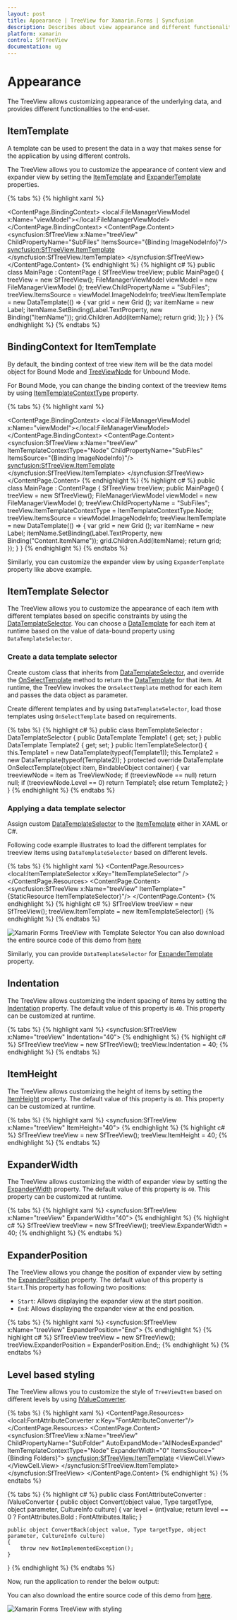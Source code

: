 ```yaml
---
layout: post
title: Appearance | TreeView for Xamarin.Forms | Syncfusion
description: Describes about view appearance and different functionalities in TreeView.
platform: xamarin
control: SfTreeView
documentation: ug
---
```


# Appearance

The TreeView allows customizing appearance of the underlying data, and provides different functionalities to the end-user.

## ItemTemplate

A template can be used to present the data in a way that makes sense for the application by using different controls.

The TreeView allows you to customize the appearance of content view and expander view by setting the [ItemTemplate](https://help.syncfusion.com/cr/xamarin/Syncfusion.SfTreeView.XForms~Syncfusion.XForms.TreeView.SfTreeView~ItemTemplate.html) and [ExpanderTemplate](https://help.syncfusion.com/cr/xamarin/Syncfusion.SfTreeView.XForms~Syncfusion.XForms.TreeView.SfTreeView~ExpanderTemplate.html) properties.

                                             
{% tabs %}
{% highlight xaml %}
<?xml version="1.0" encoding="utf-8" ?>
<ContentPage xmlns:syncfusion="clr-namespace:Syncfusion.XForms.TreeView;assembly=Syncfusion.SfTreeView.XForms"
             xmlns:treeviewengine="clr-namespace:Syncfusion.TreeView.Engine;assembly=Syncfusion.SfTreeView.XForms"
             xmlns:local="clr-namespace:GettingStarted"
             x:Class="GettingStarted.MainPage">
    <ContentPage.BindingContext>
       <local:FileManagerViewModel x:Name="viewModel"></local:FileManagerViewModel>
    </ContentPage.BindingContext>
    <ContentPage.Content>
       <syncfusion:SfTreeView x:Name="treeView"
                              ChildPropertyName="SubFiles"
                              ItemsSource="{Binding ImageNodeInfo}"/>
             <syncfusion:SfTreeView.ItemTemplate>
                <DataTemplate>
                    <Grid Padding="5,0,0,0">
                        <Label Text="{Binding ItemName}" 
                               VerticalTextAlignment="Center"/>
                   </Grid>
                </DataTemplate>
            </syncfusion:SfTreeView.ItemTemplate>
       </syncfusion:SfTreeView>
    </ContentPage.Content>
</ContentPage>
{% endhighlight %}
{% highlight c# %}
public class MainPage : ContentPage
{
    SfTreeView treeView;
    public MainPage()
    {
        treeView = new SfTreeView();
        FileManagerViewModel viewModel = new FileManagerViewModel ();
        treeView.ChildPropertyName = "SubFiles";
        treeView.ItemsSource = viewModel.ImageNodeInfo; 
        treeView.ItemTemplate = new DataTemplate(() => {
            var grid = new Grid ();
            var itemName = new Label;
            itemName.SetBinding(Label.TextProperty, new Binding("ItemName"));
            grid.Children.Add(itemName);
            return grid;
        });
    }
}
{% endhighlight %}
{% endtabs %}


## BindingContext for ItemTemplate

By default, the binding context of tree view item will be the data model object for Bound Mode and [TreeViewNode](https://help.syncfusion.com/cr/cref_files/xamarin/Syncfusion.SfTreeView.XForms~Syncfusion.TreeView.Engine.TreeViewNode.html) for Unbound Mode.

For Bound Mode, you can change the binding context of the treeview items by using [ItemTemplateContextType](https://help.syncfusion.com/cr/xamarin/Syncfusion.SfTreeView.XForms~Syncfusion.XForms.TreeView.SfTreeView~ItemTemplateContextType.html) property.

{% tabs %}
{% highlight xaml %}
<?xml version="1.0" encoding="utf-8" ?>
<ContentPage xmlns:syncfusion="clr-namespace:Syncfusion.XForms.TreeView;assembly=Syncfusion.SfTreeView.XForms"
             xmlns:treeviewengine="clr-namespace:Syncfusion.TreeView.Engine;assembly=Syncfusion.SfTreeView.XForms"                          xmlns:local="clr-namespace:GettingStartedBound"
             x:Class="GettingStarted.MainPage">
    <ContentPage.BindingContext>
       <local:FileManagerViewModel x:Name="viewModel"></local:FileManagerViewModel>
    </ContentPage.BindingContext>
    <ContentPage.Content>
       <syncfusion:SfTreeView x:Name="treeView"
                              ItemTemplateContextType="Node"
                              ChildPropertyName="SubFiles"
                              ItemsSource="{Binding ImageNodeInfo}"/>
             <syncfusion:SfTreeView.ItemTemplate>
                <DataTemplate>
                    <Grid Padding="5,0,0,0">
                        <Label Text="{Binding Content.ItemName}" 
                               VerticalTextAlignment="Center"/>
                   </Grid>
                </DataTemplate>
            </syncfusion:SfTreeView.ItemTemplate>
       </syncfusion:SfTreeView>
    </ContentPage.Content>
</ContentPage>
{% endhighlight %}
{% highlight c# %}
public class MainPage : ContentPage
{
    SfTreeView treeView;
    public MainPage()
    {
        treeView = new SfTreeView();
        FileManagerViewModel viewModel = new FileManagerViewModel ();
        treeView.ChildPropertyName = "SubFiles";
        treeView.ItemTemplateContextType = ItemTemplateContextType.Node;
        treeView.ItemsSource = viewModel.ImageNodeInfo; 
        treeView.ItemTemplate = new DataTemplate(() => {
            var grid = new Grid ();
            var itemName = new Label;
            itemName.SetBinding(Label.TextProperty, new Binding("Content.ItemName"));
            grid.Children.Add(itemName);
            return grid;
        });
    }
}
{% endhighlight %}
{% endtabs %}

Similarly, you can customize the expander view by using `ExpanderTemplate` property like above example. 

## ItemTemplate Selector

The TreeView allows you to customize the appearance of each item with different templates based on specific constraints by using the [DataTemplateSelector](https://docs.microsoft.com/en-us/dotnet/api/Xamarin.Forms.DataTemplateSelector?view=xamarin-forms). You can choose a [DataTemplate](https://docs.microsoft.com/en-us/dotnet/api/xamarin.forms.datatemplate?view=xamarin-forms) for each item at runtime based on the value of data-bound property using `DataTemplateSelector`.

### Create a data template selector

Create custom class that inherits from [DataTemplateSelector](https://docs.microsoft.com/en-us/dotnet/api/Xamarin.Forms.DataTemplateSelector?view=xamarin-forms), and override the [OnSelectTemplate](https://docs.microsoft.com/en-us/dotnet/api/xamarin.forms.datatemplateselector.onselecttemplate?view=xamarin-forms#Xamarin_Forms_DataTemplateSelector_OnSelectTemplate_System_Object_Xamarin_Forms_BindableObject_) method to return the [DataTemplate](https://docs.microsoft.com/en-us/dotnet/api/xamarin.forms.datatemplate?view=xamarin-forms) for that item. At runtime, the TreeView invokes the `OnSelectTemplate` method for each item and passes the data object as parameter.

Create different templates and by using `DataTemplateSelector`, load those templates using `OnSelectTemplate` based on requirements.

{% tabs %}
{% highlight c# %}
public class ItemTemplateSelector : DataTemplateSelector
{
    public DataTemplate Template1 { get; set; }
    public DataTemplate Template2 { get; set; }
    public ItemTemplateSelector()
    {
        this.Template1 = new DataTemplate(typeof(Template1));
        this.Template2 = new DataTemplate(typeof(Template2));
    }
    protected override DataTemplate OnSelectTemplate(object item, BindableObject container)
    {
        var treeviewNode = item as TreeViewNode;
        if (treeviewNode == null)
            return null;
        if (treeviewNode.Level == 0)
            return Template1;
        else
            return Template2;
    }
}
{% endhighlight %}
{% endtabs %}

### Applying a data template selector 

Assign custom [DataTemplateSelector](https://docs.microsoft.com/en-us/dotnet/api/Xamarin.Forms.DataTemplateSelector?view=xamarin-forms) to the [ItemTemplate](https://help.syncfusion.com/cr/xamarin/Syncfusion.SfTreeView.XForms~Syncfusion.XForms.TreeView.SfTreeView~ItemTemplate.html) either in XAML or C#.

Following code example illustrates to load the different templates for treeview items using `DataTemplateSelector` based on different levels.

{% tabs %}
{% highlight xaml %}
<ContentPage xmlns:syncfusion="clr-namespace:Syncfusion.XForms.TreeView;assembly=Syncfusion.SfTreeView.XForms"
             xmlns:treeviewengine="clr-namespace:Syncfusion.TreeView.Engine;assembly=Syncfusion.SfTreeView.XForms"
             x:Class="TemplateSelector.MainPage"
             xmlns:local="clr-namespace:TemplateSelector;assembly=TemplateSelector">
  <ContentPage.Resources>
    <ResourceDictionary>
      <local:ItemTemplateSelector x:Key="ItemTemplateSelector" />
    </ResourceDictionary>
  </ContentPage.Resources>
     <ContentPage.Content>
        <syncfusion:SfTreeView x:Name="treeView" 
                               ItemTemplate="{StaticResource ItemTemplateSelector}"/>
    </ContentPage.Content>
</ContentPage>
{% endhighlight %}
{% highlight c# %}
SfTreeView treeView = new SfTreeView();
treeView.ItemTemplate = new ItemTemplateSelector()
{% endhighlight %}
{% endtabs %}

![Xamarin Forms TreeView with Template Selector](TreeView_images/TreeView_TemplateSelector.png)
You can also download the entire source code of this demo from [here](http://www.syncfusion.com/downloads/support/directtrac/general/ze/TemplateSelector70341606)

Similarly, you can provide `DataTemplateSelector` for [ExpanderTemplate](https://help.syncfusion.com/cr/xamarin/Syncfusion.SfTreeView.XForms~Syncfusion.XForms.TreeView.SfTreeView~ExpanderTemplate.html) property.

## Indentation

The TreeView allows customizing the indent spacing of items by setting the [Indentation](https://help.syncfusion.com/cr/cref_files/xamarin/Syncfusion.SfTreeView.XForms~Syncfusion.XForms.TreeView.SfTreeView~Indentation.html) property. The default value of this property is `40`. This property can be customized at runtime.

{% tabs %}
{% highlight xaml %}
<syncfusion:SfTreeView x:Name="treeView" Indentation="40">
{% endhighlight %}
{% highlight c# %}
SfTreeView treeView = new SfTreeView();
treeView.Indentation = 40; 
{% endhighlight %}
{% endtabs %}

## ItemHeight

The TreeView allows customizing the height of items by setting the [ItemHeight](https://help.syncfusion.com/cr/cref_files/xamarin/Syncfusion.SfTreeView.XForms~Syncfusion.XForms.TreeView.SfTreeView~ItemHeight.html) property. The default value of this property is `40`. This property can be customized at runtime.

{% tabs %}
{% highlight xaml %}
<syncfusion:SfTreeView x:Name="treeView" ItemHeight="40">
{% endhighlight %}
{% highlight c# %}
SfTreeView treeView = new SfTreeView();
treeView.ItemHeight = 40; 
{% endhighlight %}
{% endtabs %}

## ExpanderWidth

The TreeView allows customizing the width of expander view by setting the [ExpanderWidth](https://help.syncfusion.com/cr/cref_files/xamarin/Syncfusion.SfTreeView.XForms~Syncfusion.XForms.TreeView.SfTreeView~ExpanderWidth.html) property. The default value of this property is `40`. This property can be customized at runtime.

{% tabs %}
{% highlight xaml %}
<syncfusion:SfTreeView x:Name="treeView" ExpanderWidth="40">
{% endhighlight %}
{% highlight c# %}
SfTreeView treeView = new SfTreeView();
treeView.ExpanderWidth = 40; 
{% endhighlight %}
{% endtabs %}

## ExpanderPosition

The TreeView allows you change the position of expander view by setting the [ExpanderPosition](https://help.syncfusion.com/cr/xamarin/Syncfusion.SfTreeView.XForms~Syncfusion.XForms.TreeView.SfTreeView~ExpanderPosition.html) property. The default value of this property is `Start`.This property has following two positions:

* `Start`: Allows displaying the expander view at the start position.
* `End`: Allows displaying the expander view at the end position.

{% tabs %}
{% highlight xaml %}
<syncfusion:SfTreeView x:Name="treeView" ExpanderPosition="End">
{% endhighlight %}
{% highlight c# %}
SfTreeView treeView = new SfTreeView();
treeView.ExpanderPosition = ExpanderPosition.End;; 
{% endhighlight %}
{% endtabs %}

## Level based styling

The TreeView allows you to customize the style of `TreeViewItem` based on different levels by using [IValueConverter](https://docs.microsoft.com/en-us/dotnet/api/xamarin.forms.ivalueconverter?view=xamarin-forms).

{% tabs %}
{% highlight xaml %}
<ContentPage.Resources>
    <ResourceDictionary>
        <local:FontAttributeConverter x:Key="FontAttributeConverter"/>
    </ResourceDictionary>
</ContentPage.Resources>
<ContentPage.Content>
    <syncfusion:SfTreeView x:Name="treeView"
                           ChildPropertyName="SubFolder"
                           AutoExpandMode="AllNodesExpanded"
                           ItemTemplateContextType="Node"
                           ExpanderWidth="0"
                           ItemsSource="{Binding Folders}">
        <syncfusion:SfTreeView.ItemTemplate>
            <DataTemplate>
                <ViewCell>
                    <ViewCell.View>
                        <Label LineBreakMode="NoWrap"
                               Text="{Binding Content.FolderName}"
                               FontSize="Medium"
                               FontAttributes="{Binding Level,Converter={x:StaticResource FontAttributeConverter}}"/>
                    </ViewCell.View>
                </ViewCell>
            </DataTemplate>
        </syncfusion:SfTreeView.ItemTemplate>
    </syncfusion:SfTreeView>
</ContentPage.Content>
{% endhighlight %}
{% endtabs %}

{% tabs %}
{% highlight c# %}
public class FontAttributeConverter : IValueConverter
{
    public object Convert(object value, Type targetType, object parameter, CultureInfo culture)
    {
        var level = (int)value;
        return level == 0 ? FontAttributes.Bold : FontAttributes.Italic;
    }

    public object ConvertBack(object value, Type targetType, object parameter, CultureInfo culture)
    {
        throw new NotImplementedException();
    }
}
{% endhighlight %}
{% endtabs %}

Now, run the application to render the below output:

You can also download the entire source code of this demo from [here](http://www.syncfusion.com/downloads/support/directtrac/general/ze/Styling239740457).

![Xamarin Forms TreeView with styling](TreeView_images/TreeView_LevelStyle.png)